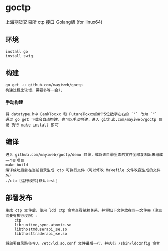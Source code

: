 # goctp
上海期货交易所 ctp 接口 Golang版 (for linux64)

## 环境
    install go
    install swig

## 构建
    go get -u github.com/mayiweb/goctp
    构建过程比较慢，需要多等一会儿
#### 手动构建
    将 datatype.h中 BankToxxx 和 FutureToxxx的8个5位数字左右的 `'` 改为 `"`
    通过 go get 下载会自动构建，也可以手动构建，进入 github.com/mayiweb/goctp 目录 执行 make install 即可

## 编译
    进入 github.com/mayiweb/goctp/demo 目录，或将该目录里面的文件全部复制出来组成一个新项目
    make build
    编译成功后会在当前目录生成 ctp 可执行文件（可以修改 Makefile 文件改变生成的文件名）
    ./ctp [运行模式|默认test]

## 部署发布
    生成 ctp 文件后，使用 ldd ctp 命令查看依赖关系，并将如下文件放在同一文件夹（注意需要有执行权限）:
        ctp
        libruntime,sync-atomic.so
        libthostmduserapi_se.so
        libthosttraderapi_se.so

    将部署目录路径写入 /etc/ld.so.conf 文件最后一行，并执行 /sbin/ldconfig 命令